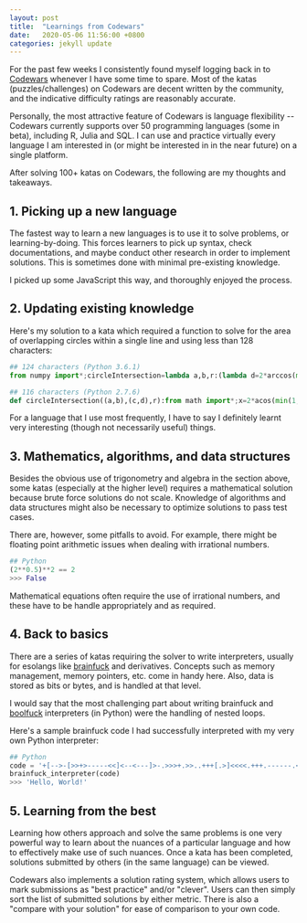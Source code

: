 ```yaml
---
layout: post
title:  "Learnings from Codewars"
date:   2020-05-06 11:56:00 +0800
categories: jekyll update
---
```


For the past few weeks I consistently found myself logging back in to [Codewars](https://www.codewars.com/) whenever I have some time to spare. Most of the katas (puzzles/challenges) on Codewars are decent written by the community, and the indicative difficulty ratings are reasonably accurate.

Personally, the most attractive feature of Codewars is language flexibility -- Codewars currently supports over 50 programming languages (some in beta), including R, Julia and SQL. I can use and practice virtually every language I am interested in (or might be interested in in the near future) on a single platform.

After solving 100+ katas on Codewars, the following are my thoughts and takeaways.

## 1. Picking up a new language

The fastest way to learn a new languages is to use it to solve problems, or learning-by-doing. This forces learners to pick up syntax, check documentations, and maybe conduct other research in order to implement solutions. This is sometimes done with minimal pre-existing knowledge.

I picked up some JavaScript this way, and thoroughly enjoyed the process.

## 2. Updating existing knowledge

Here's my solution to a kata which required a function to solve for the area of overlapping circles within a single line and using less than 128 characters:

```python
## 124 characters (Python 3.6.1)
from numpy import*;circleIntersection=lambda a,b,r:(lambda d=2*arccos(min(1,hypot(*subtract(b,a))/2/r)):(d-sin(d))*r*r//1)()
```

```python
## 116 characters (Python 2.7.6)
def circleIntersection((a,b),(c,d),r):from math import*;x=2*acos(min(1,hypot(a-c,b-d)/2/r));return (x-sin(x))*r*r//1
```

For a language that I use most frequently, I have to say I definitely learnt very interesting (though not necessarily useful) things.

## 3. Mathematics, algorithms, and data structures

Besides the obvious use of trigonometry and algebra in the section above, some katas (especially at the higher level) requires a mathematical solution because brute force solutions do not scale. Knowledge of algorithms and data structures might also be necessary to optimize solutions to pass test cases.

There are, however, some pitfalls to avoid. For example, there might be floating point arithmetic issues when dealing with irrational numbers.

```python
## Python
(2**0.5)**2 == 2
>>> False
```

Mathematical equations often require the use of irrational numbers, and these have to be handle appropriately and as required.

## 4. Back to basics

There are a series of katas requiring the solver to write interpreters, usually for esolangs like [brainfuck](https://esolangs.org/wiki/Brainfuck) and derivatives. Concepts such as memory management, memory pointers, etc. come in handy here. Also, data is stored as bits or bytes, and is handled at that level.

I would say that the most challenging part about writing brainfuck and [boolfuck](https://esolangs.org/wiki/boolfuck) interpreters (in Python) were the handling of nested loops.

Here's a sample brainfuck code I had successfully interpreted with my very own Python interpreter:

```python
## Python
code = '+[-->-[>>+>-----<<]<--<---]>-.>>>+.>>..+++[.>]<<<<.+++.------.<<-.>>>>+.'
brainfuck_interpreter(code)
>>> 'Hello, World!'
```

## 5. Learning from the best
Learning how others approach and solve the same problems is one very powerful way to learn about the nuances of a particular language and how to effectively make use of such nuances. Once a kata has been completed, solutions submitted by others (in the same language) can be viewed. 

Codewars also implements a solution rating system, which allows users to mark submissions as "best practice" and/or "clever". Users can then simply sort the list of submitted solutions by either metric. There is also a "compare with your solution" for ease of comparison to your own code. 